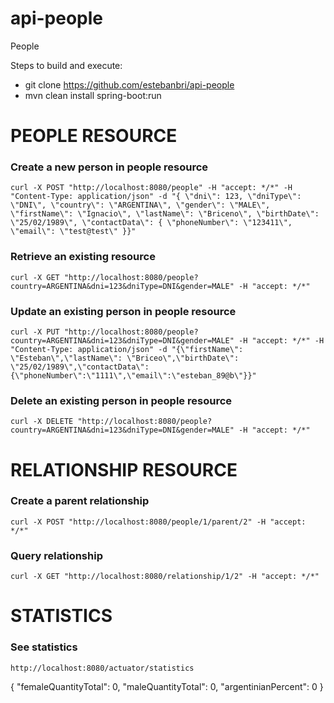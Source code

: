 # api-people
People

Steps to build and execute:
- git clone https://github.com/estebanbri/api-people
- mvn clean install spring-boot:run

# PEOPLE RESOURCE

### Create a new person in people resource
```
curl -X POST "http://localhost:8080/people" -H "accept: */*" -H "Content-Type: application/json" -d "{ \"dni\": 123, \"dniType\": \"DNI\", \"country\": \"ARGENTINA\", \"gender\": \"MALE\", \"firstName\": \"Ignacio\", \"lastName\": \"Briceno\", \"birthDate\": \"25/02/1989\", \"contactData\": { \"phoneNumber\": \"123411\", \"email\": \"test@test\" }}"
```

### Retrieve an existing resource
```
curl -X GET "http://localhost:8080/people?country=ARGENTINA&dni=123&dniType=DNI&gender=MALE" -H "accept: */*"
```

### Update an existing person in people resource
```
curl -X PUT "http://localhost:8080/people?country=ARGENTINA&dni=123&dniType=DNI&gender=MALE" -H "accept: */*" -H "Content-Type: application/json" -d "{\"firstName\": \"Esteban\",\"lastName\": \"Briceo\",\"birthDate\": \"25/02/1989\",\"contactData\": {\"phoneNumber\":\"1111\",\"email\":\"esteban_89@b\"}}"
```

### Delete an existing person in people resource
```
curl -X DELETE "http://localhost:8080/people?country=ARGENTINA&dni=123&dniType=DNI&gender=MALE" -H "accept: */*"
```

# RELATIONSHIP RESOURCE
### Create a parent relationship
```
curl -X POST "http://localhost:8080/people/1/parent/2" -H "accept: */*"
```

### Query relationship
```
curl -X GET "http://localhost:8080/relationship/1/2" -H "accept: */*"
```

# STATISTICS
### See statistics
```
http://localhost:8080/actuator/statistics
```
{
  "femaleQuantityTotal": 0,
  "maleQuantityTotal": 0,
  "argentinianPercent": 0
}
